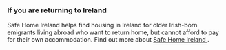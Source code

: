 ###  If you are returning to Ireland

Safe Home Ireland helps find housing in Ireland for older Irish-born emigrants
living abroad who want to return home, but cannot afford to pay for their own
accommodation. Find out more about [ Safe Home Ireland
](https://safehomeireland.com/) .
